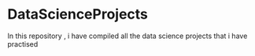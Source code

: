 # DataScienceProjects
In this repository , i have compiled all the data science projects that i have practised
